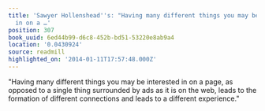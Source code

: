 ```yaml
---
title: 'Sawyer Hollenshead''s: "Having many different things you may be interested
  in on a …'
position: 307
book_uuid: 6ed44b99-d6c8-452b-bd51-53220e8ab9a4
location: '0.0430924'
source: readmill
highlighted_on: '2014-01-11T17:57:48.000Z'
---
```


"Having many different things you may be interested in on a page, as opposed to a single thing surrounded by ads as it is on the web, leads to the formation of different connections and leads to a different experience."
